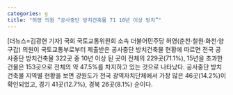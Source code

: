 ```yaml
---
categories: g
title: "허영 의원 “공사중단 방치건축물 71 10년 이상 방치”"
---
```

[더뉴스=김광현 기자] 국회 국토교통위원회 소속 더불어민주당 허영(춘천·철원·화천·양구갑) 의원이 국토교통부로부터 제출받은 공사중단 방치건축물 현황에 따르면 전국 공사중단 방치건축물 322곳 중 10년 이상 된 곳이 전체의 229곳(71.1%), 15년을 초과한 건물은 153곳으로 전체의 약 47.5%를 차지하고 있는 것으로 나타났다.																공사중단 방치건축물 지역별 현황을 보면 강원도가 전국 광역자치단체에서 가장 많은 46곳(14.2%)이 확인되었고, 경기 41곳(12.7%), 경북 26곳(8.1%) 순이다.